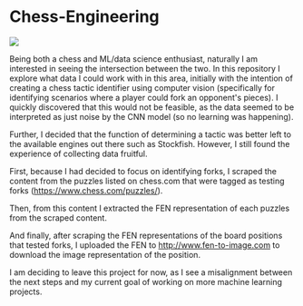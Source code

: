 # Chess-Engineering

<img src=“https://github.com/bwadde01/Chess-Engineering/blob/master/ForkImages958.jpg”>

Being both a chess and ML/data science enthusiast, naturally I am interested in seeing the intersection between the two. In this repository I explore what data I could work with in this area, initially with the intention of creating a chess tactic identifier using computer vision (specifically for identifying scenarios where a player could fork an opponent's pieces). I quickly discovered that this would not be feasible, as the data seemed to be interpreted as just noise by the CNN model (so no learning was happening).

Further, I decided that the function of determining a tactic was better left to the available engines out there such as Stockfish. However, I still found the experience of collecting
data fruitful.

First, because I had decided to focus on identifying forks, I scraped the content from the puzzles listed on chess.com that were tagged as testing forks (https://www.chess.com/puzzles/). 

Then, from this content I extracted the FEN representation of each puzzles from the scraped content. 

And finally, after scraping the FEN representations of the board positions that tested forks, I uploaded the FEN to http://www.fen-to-image.com to download the image 
representation of the position.

I am deciding to leave this project for now, as I see a misalignment between the next steps and my current goal of working on more machine learning projects.  

